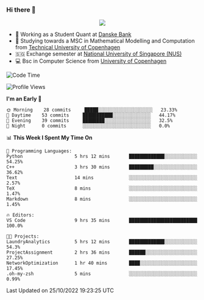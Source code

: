 ### Hi there 👋

<p align="center">
  <img src="https://media4.giphy.com/media/3ohzdKy5Z8TChSDuiA/giphy.gif?cid=ecf05e47r69cojk56gup9q8mep9liy48s94dn2uxsfh6fv39&rid=giphy.gif&ct=g" />
</p>

* 🏦 Working as a Student Quant at [Danske Bank](https://danskebank.dk)
* 🧮 Studying towards a MSC in Mathematical Modelling and Computation from [Technical University of Copenhagen](https://www.dtu.dk)
* 🇸🇬 Exchange semester at [National University of Singapore (NUS)](https://www.nus.edu.sg)
* 💻 Bsc in Computer Science from [University of Copenhagen](https://www.ku.dk/english/)


<!--START_SECTION:waka-->
![Code Time](http://img.shields.io/badge/Code%20Time-21%20hrs%205%20mins-blue)

![Profile Views](http://img.shields.io/badge/Profile%20Views-0-blue)

**I'm an Early 🐤** 

```text
🌞 Morning    28 commits     █████░░░░░░░░░░░░░░░░░░░░   23.33% 
🌆 Daytime    53 commits     ███████████░░░░░░░░░░░░░░   44.17% 
🌃 Evening    39 commits     ████████░░░░░░░░░░░░░░░░░   32.5% 
🌙 Night      0 commits      ░░░░░░░░░░░░░░░░░░░░░░░░░   0.0%

```


📊 **This Week I Spent My Time On** 

```text
💬 Programming Languages: 
Python                   5 hrs 12 mins       █████████████░░░░░░░░░░░░   54.25% 
C++                      3 hrs 30 mins       █████████░░░░░░░░░░░░░░░░   36.62% 
Text                     14 mins             ░░░░░░░░░░░░░░░░░░░░░░░░░   2.57% 
TeX                      8 mins              ░░░░░░░░░░░░░░░░░░░░░░░░░   1.47% 
Markdown                 8 mins              ░░░░░░░░░░░░░░░░░░░░░░░░░   1.45%

🔥 Editors: 
VS Code                  9 hrs 35 mins       █████████████████████████   100.0%

🐱‍💻 Projects: 
LaundryAnalytics         5 hrs 12 mins       █████████████░░░░░░░░░░░░   54.3% 
ProjectAssignment        2 hrs 36 mins       ██████░░░░░░░░░░░░░░░░░░░   27.25% 
NetworkOptimization      1 hr 40 mins        ████░░░░░░░░░░░░░░░░░░░░░   17.45% 
.oh-my-zsh               5 mins              ░░░░░░░░░░░░░░░░░░░░░░░░░   0.99%

```


 Last Updated on 25/10/2022 19:23:25 UTC
<!--END_SECTION:waka-->
